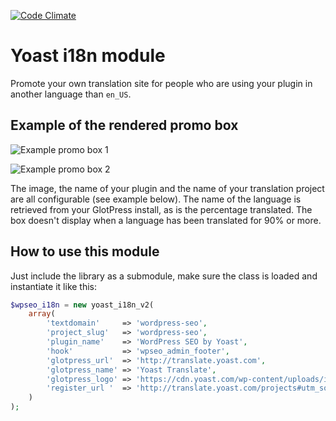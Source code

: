 [![Code Climate](https://codeclimate.com/github/Yoast/i18n-module/badges/gpa.svg)](https://codeclimate.com/github/Yoast/i18n-module)

# Yoast i18n module
Promote your own translation site for people who are using your plugin in another language than `en_US`. 

## Example of the rendered promo box
![Example promo box 1](https://cloud.githubusercontent.com/assets/5147598/17158139/66429a10-5394-11e6-8d6d-5da0e0a5b074.png)

![Example promo box 2](https://cloud.githubusercontent.com/assets/5147598/17158143/6ed2f33c-5394-11e6-825b-a0fc04f2df83.png)

The image, the name of your plugin and the name of your translation project are all configurable (see example below). The name of the language is retrieved from your GlotPress install, as is the percentage translated. The box doesn't display when a language has been translated for 90% or more.

## How to use this module
Just include the library as a submodule, make sure the class is loaded and instantiate it like this:

```php
$wpseo_i18n = new yoast_i18n_v2(
	array(
		'textdomain'     => 'wordpress-seo',
		'project_slug'   => 'wordpress-seo',
		'plugin_name'    => 'WordPress SEO by Yoast',
		'hook'           => 'wpseo_admin_footer',
		'glotpress_url'  => 'http://translate.yoast.com',
		'glotpress_name' => 'Yoast Translate',
		'glotpress_logo' => 'https://cdn.yoast.com/wp-content/uploads/i18n-images/Yoast_Translate.svg',
		'register_url '  => 'http://translate.yoast.com/projects#utm_source=plugin&utm_medium=promo-box&utm_campaign=i18n-promo',
	)
);
```
